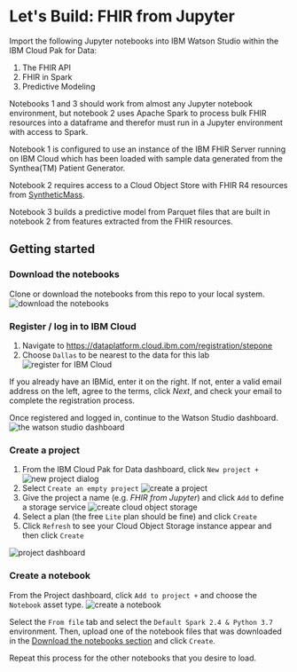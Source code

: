 # Let's Build: FHIR from Jupyter

Import the following Jupyter notebooks into IBM Watson Studio within the IBM Cloud Pak for Data:
1. The FHIR API
2. FHIR in Spark
3. Predictive Modeling

Notebooks 1 and 3 should work from almost any Jupyter notebook environment, but notebook 2 uses Apache Spark to process bulk FHIR resources into a dataframe and therefor must run in a Jupyter environment with access to Spark.

Notebook 1 is configured to use an instance of the IBM FHIR Server running on IBM Cloud which has been loaded with sample data generated from the Synthea(TM) Patient Generator.

Notebook 2 requires access to a Cloud Object Store with FHIR R4 resources from [SyntheticMass](https://synthea.mitre.org/downloads).

Notebook 3 builds a predictive model from Parquet files that are built in notebook 2 from features extracted from the FHIR resources.

## Getting started

### Download the notebooks

Clone or download the notebooks from this repo to your local system.
![download the notebooks](images/0.download.png?raw=true)

### Register / log in to IBM Cloud

1. Navigate to https://dataplatform.cloud.ibm.com/registration/stepone
2. Choose `Dallas` to be nearest to the data for this lab
    ![register for IBM Cloud](images/1.register.png?raw=true)

If you already have an IBMid, enter it on the right.
If not, enter a valid email address on the left, agree to the terms, click *Next*, and check your email to complete the registration process.

Once registered and logged in, continue to the Watson Studio dashboard.
![the watson studio dashboard](images/3.dashboard.png?raw=true)

### Create a project

1. From the IBM Cloud Pak for Data dashboard, click `New project +`
    ![new project dialog](images/4.create-project-1.png?raw=true)
2. Select `Create an empty project`
    ![create a project](images/5.create-project-2.png?raw=true)
3. Give the project a name (e.g. *FHIR from Jupyter*) and click `Add` to define a storage service
    ![create cloud object storage](images/6.create-storage.png?raw=true)
4. Select a plan (the free `Lite` plan should be fine) and click `Create`
5. Click `Refresh` to see your Cloud Object Storage instance appear and then click `Create`

![project dashboard](images/7.project-dashboard.png)

### Create a notebook

From the Project dashboard, click `Add to project +` and choose the `Notebook` asset type.
![create a notebook](images/8.new-notebook.png?raw=true)

Select the `From file` tab and select the `Default Spark 2.4 & Python 3.7` environment.
Then, upload one of the notebook files that was downloaded in the [Download the notebooks section](#Download-the-notebooks) and click `Create`.

Repeat this process for the other notebooks that you desire to load.